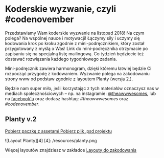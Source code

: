 # Koderskie wyzwanie, czyli #codenovember

Przedstawiamy Wam koderskie wyzwanie na listopad 2018! Na czym polega? Na wspólnej nauce i motywacji! Łączymy siły i uczymy się kodowania krok po kroku zgodnie z mini-podręcznikiem, który został przygotowany z myślą o Was! Link do mini-podręcznika otrzymacie po zapisaniu się na specjalną listę mailingową. Co tydzień będziecie też dostawać rozwiązania każdego tygodniowego zadania.

Mini-podręcznik zawiera harmonogram, dzięki któremu łatwiej będzie Ci rozpocząć przygodę z kodowaniem.
Wyzwanie polega na zakodowaniu strony www od podstaw zgodnie z layoutem Planty (wersja 2.).

Będzie nam super miło, jeśli korzystając z tych materiałów oznaczysz nas w mediach społecznościowych – np. na instagramie: [@theawwwesomes](http://instagram.com/theawwwesomes), lub na [facebook'u](https://www.facebook.com/theawwwesomes/) oraz dodasz hashtag: *#theawwwesomes* oraz *#codenovember*.


## Planty v.2


<a href="../../resources/planty/planty.zip" class="button-download">
  Pobierz paczkę z assetami
</a>

<a href="../../resources/planty/planty.psd" class="button-download">
  Pobierz plik .psd projektu
</a>

![Layout Planty][4]
[4]: /resources/planty.png


Więcej layoutów znajdziesz w zakładce [Layouty do zakodowania](./layouts/README.md)
